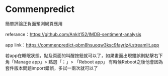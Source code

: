 # Commenpredict

簡單評論正負面預測網頁應用

referance：https://github.com/Ankit152/IMDB-sentiment-analysis

app link：https://commenpredict-pbm8hsuoqw3ksc9fayrlz4.streamlit.app

若app在睡眠狀態，點及頁面的叫醒按鈕就可以了，如果畫面出現錯誤則點擊右下角「Manage app」> 點選「⋮」> 「Reboot app」
有時候Reboot之後他會因為套件版本問題import錯誤，多試一兩次就可以了
